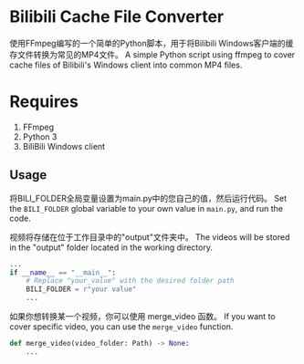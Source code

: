 # Bilibili Cache File Converter

使用FFmpeg编写的一个简单的Python脚本，用于将Bilibili Windows客户端的缓存文件转换为常见的MP4文件。
A simple Python script using ffmpeg to cover cache files of Bilibili's Windows client into common MP4 files.

# Requires

1. FFmpeg
2. Python 3
3. BiliBili Windows client

## Usage

将BILI_FOLDER全局变量设置为main.py中的您自己的值，然后运行代码。
Set the `BILI_FOLDER` global variable to your own value in `main.py`, and run the code.

视频将存储在位于工作目录中的"output"文件夹中。
The videos will be stored in the "output" folder located in the working directory.

```python
...
if __name__ == "__main__":
    # Replace "your_value" with the desired folder path
    BILI_FOLDER = r"your value" 
    ...
```

如果你想转换某一个视频，你可以使用 merge_video 函数。
If you want to cover specific video, you can use the `merge_video` function.

```python
def merge_video(video_folder: Path) -> None:
    ...
```
